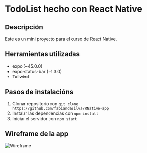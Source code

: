 # TodoList hecho con React Native

## Descripción

Este es un mini proyecto para el curso de React Native.

## Herramientas utilizadas

-  expo (~45.0.0)
-  expo-status-bar (~1.3.0)
-  Tailwind

## Pasos de instalacións

1. Clonar repositorio con `git clone https://github.com/fabiandasilva/RNative-app`
2. Instalar las dependencias con `npm install`
3. Iniciar el servidor con `npm start`

## Wireframe de la app

![Wireframe](https://i.ibb.co/4jmnR1C/das.png)
